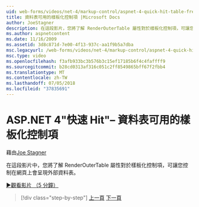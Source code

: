 ```yaml
---
uid: web-forms/videos/net-4/markup-control/aspnet-4-quick-hit-table-free-templated-controls
title: 資料表可用的樣板化控制項 |Microsoft Docs
author: JoeStagner
description: 在這段影片，您將了解 RenderOuterTable 屬性對於樣板化控制項，可讓您控制外部資料表是不是轉譯...
ms.author: aspnetcontent
ms.date: 11/16/2009
ms.assetid: 3d8c871d-7e00-4f13-937c-aa1f9b5a7dba
msc.legacyurl: /web-forms/videos/net-4/markup-control/aspnet-4-quick-hit-table-free-templated-controls
msc.type: video
ms.openlocfilehash: f3afb933bc3b576b3c15ef17185b6f4c4faffff9
ms.sourcegitcommit: b28cd0313af316c051c2ff8549865bff67f2fbb4
ms.translationtype: MT
ms.contentlocale: zh-TW
ms.lasthandoff: 07/05/2018
ms.locfileid: "37835691"
---
```

<a name="aspnet-4-quick-hit--table-free-templated-controls"></a>ASP.NET 4"快速 Hit"– 資料表可用的樣板化控制項
====================
藉由[Joe Stagner](https://github.com/JoeStagner)

在這段影片中，您將了解 RenderOuterTable 屬性對於樣板化控制項，可讓您控制在網頁上會呈現外部資料表。 

[&#9654;觀看影片 （5 分鐘）](https://channel9.msdn.com/Blogs/ASP-NET-Site-Videos/aspnet-4-quick-hit-table-free-templated-controls)

> [!div class="step-by-step"]
> [上一頁](aspnet-4-quick-hit-new-rendering-option-for-check-box-lists-and-radio-button-lists.md)
> [下一頁](aspnet-4-quick-hit-tableless-menu-control.md)
